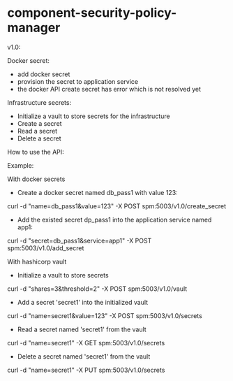 # component-security-policy-manager
v1.0:

Docker secret:

- add docker secret
- provision the secret to application service
- the docker API create secret has error which is not resolved yet

Infrastructure secrets:

- Initialize a vault to store secrets for the infrastructure
- Create a secret
- Read a secret
- Delete a secret

How to use the API:

Example:


With docker secrets

+ Create a docker secret named db_pass1 with value 123:

curl -d "name=db_pass1&value=123" -X POST spm:5003/v1.0/create_secret

+ Add the existed secret dp_pass1 into the application service named app1:

curl -d "secret=db_pass1&service=app1" -X POST spm:5003/v1.0/add_secret


With hashicorp vault

+ Initialize a vault to store secrets

curl -d "shares=3&threshold=2" -X POST spm:5003/v1.0/vault

+ Add a secret 'secret1' into the initialized vault

curl -d "name=secret1&value=123" -X POST spm:5003/v1.0/secrets

+ Read a secret named 'secret1' from the vault

curl -d "name=secret1" -X GET spm:5003/v1.0/secrets

+ Delete a secret named 'secret1' from the vault

curl -d "name=secret1" -X PUT spm:5003/v1.0/secrets

